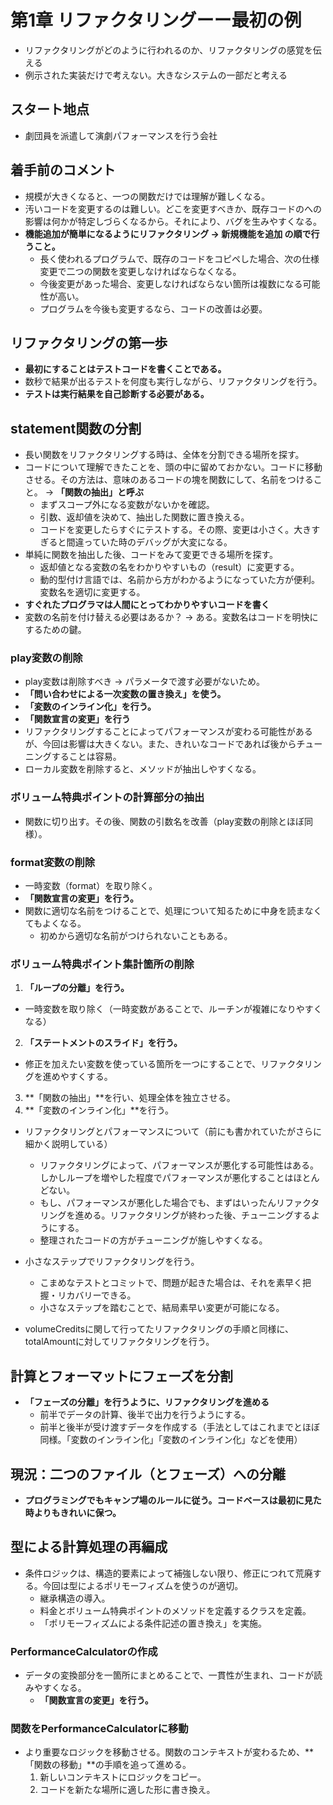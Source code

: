 # 第1章 リファクタリングーー最初の例
- リファクタリングがどのように行われるのか、リファクタリングの感覚を伝える
- 例示された実装だけで考えない。大きなシステムの一部だと考える

## スタート地点
- 劇団員を派遣して演劇パフォーマンスを行う会社

## 着手前のコメント
- 規模が大きくなると、一つの関数だけでは理解が難しくなる。　
- 汚いコードを変更するのは難しい。どこを変更すべきか、既存コードのへの影響は何かが特定しづらくなるから。それにより、バグを生みやすくなる。
- **機能追加が簡単になるようにリファクタリング -> 新規機能を追加 の順で行うこと。**
  - 長く使われるプログラムで、既存のコードをコピペした場合、次の仕様変更で二つの関数を変更しなければならなくなる。
  - 今後変更があった場合、変更しなければならない箇所は複数になる可能性が高い。
  - プログラムを今後も変更するなら、コードの改善は必要。

## リファクタリングの第一歩
- **最初にすることはテストコードを書くことである。**
- 数秒で結果が出るテストを何度も実行しながら、リファクタリングを行う。
- **テストは実行結果を自己診断する必要がある。**

## statement関数の分割
- 長い関数をリファクタリングする時は、全体を分割できる場所を探す。
- コードについて理解できたことを、頭の中に留めておかない。コードに移動させる。その方法は、意味のあるコードの塊を関数にして、名前をつけること。 -> **「関数の抽出」と呼ぶ**
  - まずスコープ外になる変数がないかを確認。
  - 引数、返却値を決めて、抽出した関数に置き換える。
  - コードを変更したらすぐにテストする。その際、変更は小さく。大きすぎると間違っていた時のデバッグが大変になる。
- 単純に関数を抽出した後、コードをみて変更できる場所を探す。
  - 返却値となる変数の名をわかりやすいもの（result）に変更する。
  - 動的型付け言語では、名前から方がわかるようになっていた方が便利。変数名を適切に変更する。
- **すぐれたプログラマは人間にとってわかりやすいコードを書く**
- 変数の名前を付け替える必要はあるか？ -> ある。変数名はコードを明快にするための鍵。
### play変数の削除
- play変数は削除すべき -> パラメータで渡す必要がないため。
- **「問い合わせによる一次変数の置き換え」を使う。**
- **「変数のインライン化」を行う。**
- **「関数宣言の変更」を行う**
- リファクタリングすることによってパフォーマンスが変わる可能性があるが、今回は影響は大きくない。また、きれいなコードであれば後からチューニングすることは容易。
- ローカル変数を削除すると、メソッドが抽出しやすくなる。
### ボリューム特典ポイントの計算部分の抽出
- 関数に切り出す。その後、関数の引数名を改善（play変数の削除とほぼ同様）。
### format変数の削除
- 一時変数（format）を取り除く。
- **「関数宣言の変更」を行う。**
- 関数に適切な名前をつけることで、処理について知るために中身を読まなくてもよくなる。
  - 初めから適切な名前がつけられないこともある。
### ボリューム特典ポイント集計箇所の削除
1. **「ループの分離」を行う。** 
  - 一時変数を取り除く（一時変数があることで、ルーチンが複雑になりやすくなる）
2. **「ステートメントのスライド」を行う。**
  - 修正を加えたい変数を使っている箇所を一つにすることで、リファクタリングを進めやすくする。
3. **「関数の抽出」**を行い、処理全体を独立させる。
4. **「変数のインライン化」**を行う。

- リファクタリングとパフォーマンスについて（前にも書かれていたがさらに細かく説明している）
  - リファクタリングによって、パフォーマンスが悪化する可能性はある。しかしループを増やした程度でパフォーマンスが悪化することはほとんどない。
  - もし、パフォーマンスが悪化した場合でも、まずはいったんリファクタリングを進める。リファクタリングが終わった後、チューニングするようにする。
  - 整理されたコードの方がチューニングが施しやすくなる。
- 小さなステップでリファクタリングを行う。
  - こまめなテストとコミットで、問題が起きた場合は、それを素早く把握・リカバリーできる。
  - 小さなステップを踏むことで、結局素早い変更が可能になる。

 - volumeCreditsに関して行ってたリファクタリングの手順と同様に、totalAmountに対してリファクタリングを行う。

## 計算とフォーマットにフェーズを分割
- **「フェーズの分離」を行うように、リファクタリングを進める**
  - 前半でデータの計算、後半で出力を行うようにする。
  - 前半と後半が受け渡すデータを作成する（手法としてはこれまでとほぼ同様。「変数のインライン化」「変数のインライン化」などを使用）

## 現況：二つのファイル（とフェーズ）への分離
- **プログラミングでもキャンプ場のルールに従う。コードベースは最初に見た時よりもきれいに保つ。**

## 型による計算処理の再編成
- 条件ロジックは、構造的要素によって補強しない限り、修正につれて荒廃する。今回は型によるポリモーフィズムを使うのが適切。
  - 継承構造の導入。
  - 料金とボリューム特典ポイントのメソッドを定義するクラスを定義。
  - 「ポリモーフィズムによる条件記述の置き換え」を実施。
### PerformanceCalculatorの作成
- データの変換部分を一箇所にまとめることで、一貫性が生まれ、コードが読みやすくなる。
  - **「関数宣言の変更」を行う。**
### 関数をPerformanceCalculatorに移動
- より重要なロジックを移動させる。関数のコンテキストが変わるため、**「関数の移動」**の手順を追って進める。
  1. 新しいコンテキストにロジックをコピー。
  2. コードを新たな場所に適した形に書き換え。
